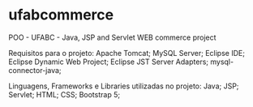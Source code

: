 # ufabcommerce
POO - UFABC - Java, JSP and Servlet WEB commerce project

Requisitos para o projeto:
Apache Tomcat;
MySQL Server;
Eclipse IDE;
Eclipse Dynamic Web Project;
Eclipse JST Server Adapters;
mysql-connector-java;

Linguagens, Frameworks e Libraries utilizadas no projeto:
Java;
JSP;
Servlet;
HTML;
CSS;
Bootstrap 5;
